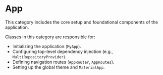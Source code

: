 # App

This category includes the core setup and foundational components of the application.

Classes in this category are responsible for:
- Initializing the application (`MyApp`).
- Configuring top-level dependency injection (e.g., `MultiRepositoryProvider`).
- Defining navigation routes (`AppRouter`, `AppRoutes`).
- Setting up the global theme and `MaterialApp`.